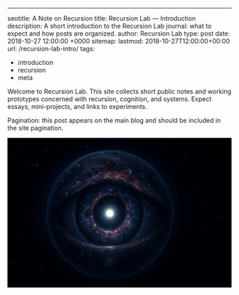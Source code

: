 ---
seotitle: A Note on Recursion
title: Recursion Lab — Introduction
description: A short introduction to the Recursion Lab journal: what to expect and how posts are organized.
author: Recursion Lab
type: post
date: 2018-10-27 12:00:00 +0000
sitemap:
  lastmod: 2018-10-27T12:00:00+00:00
url: /recursion-lab-intro/
tags:
  - introduction
  - recursion
  - meta


Welcome to Recursion Lab. This site collects short public notes and working prototypes concerned with recursion, cognition, and systems. Expect essays, mini-projects, and links to experiments.

Pagination: this post appears on the main blog and should be included in the site pagination.

![Eye of the Cosmos](/images/Eye%20of%20the%20Cosmos.png)

